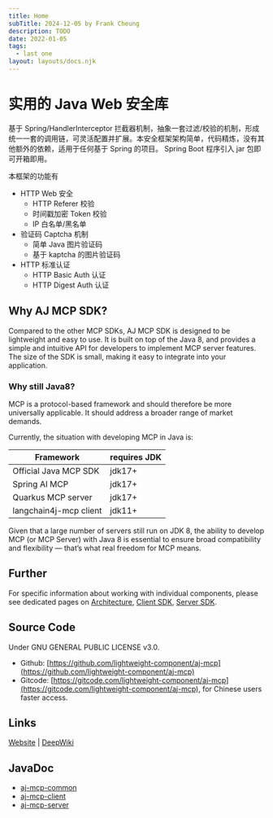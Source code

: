 ```yaml
---
title: Home
subTitle: 2024-12-05 by Frank Cheung
description: TODO
date: 2022-01-05
tags:
  - last one
layout: layouts/docs.njk
---
```


# 实用的 Java Web 安全库

基于 Spring/HandlerInterceptor 拦截器机制，抽象一套过滤/校验的机制，形成统一一套的调用链，可灵活配置并扩展。本安全框架架构简单，代码精炼，没有其他额外的依赖，适用于任何基于 Spring 的项目。 Spring Boot 程序引入 jar 包即可开箱即用。

本框架的功能有

- HTTP Web 安全
  - HTTP Referer 校验
  - 时间戳加密 Token 校验
  - IP 白名单/黑名单
- 验证码 Captcha 机制
  - 简单 Java 图片验证码
  - 基于 kaptcha 的图片验证码
- HTTP 标准认证
  - HTTP Basic Auth 认证
  - HTTP Digest Auth 认证

## Why AJ MCP SDK?

Compared to the other MCP SDKs, AJ MCP SDK is designed to be lightweight and easy to use. It is built on top of the Java 8, and provides a simple and
intuitive API for developers to implement MCP server features. The size of the SDK is small, making it easy to integrate into your application.

### Why still Java8?

MCP is a protocol-based framework and should therefore be more universally applicable. It should address a broader range of market demands.

Currently, the situation with developing MCP in Java is:

| Framework              | requires JDK |
|------------------------|--------------|
| Official Java MCP SDK  | jdk17+       |
| Spring AI MCP          | jdk17+       |
| Quarkus MCP server     | jdk17+       |
| langchain4j-mcp client | jdk11+       |

Given that a large number of servers still run on JDK 8, the ability to develop MCP (or MCP Server) with Java 8 is essential to ensure broad compatibility and flexibility — that’s what real freedom for MCP means.

## Further

For specific information about working with individual components,
please see dedicated pages on [Architecture](auth), [Client SDK](captcha), [Server SDK](misc).

## Source Code

Under GNU GENERAL PUBLIC LICENSE v3.0.

- Github: [https://github.com/lightweight-component/aj-mcp](https://github.com/lightweight-component/aj-mcp)
- Gitcode: [https://gitcode.com/lightweight-component/aj-mcp](https://gitcode.com/lightweight-component/aj-mcp), for Chinese users faster access.

## Links

[Website](https://mcp.ajaxjs.com) | [DeepWiki](https://deepwiki.com/lightweight-component/aj-mcp)

## JavaDoc

- [aj-mcp-common](https://javadoc.io/doc/com.ajaxjs/aj-mcp-common)
- [aj-mcp-client](https://javadoc.io/doc/com.ajaxjs/aj-mcp-client)
- [aj-mcp-server](https://javadoc.io/doc/com.ajaxjs/aj-mcp-server)